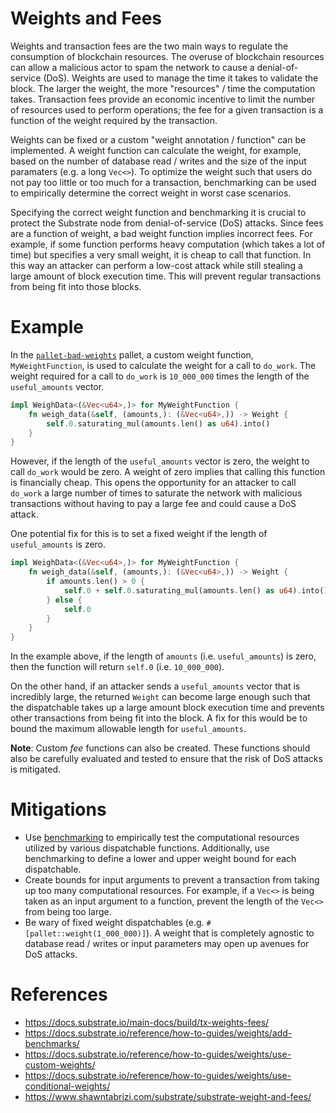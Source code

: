 # Weights and Fees

Weights and transaction fees are the two main ways to regulate the consumption of blockchain resources. The overuse of blockchain resources can allow a malicious actor to spam the network to cause a denial-of-service (DoS). Weights are used to manage the time it takes to validate the block. The larger the weight, the more "resources" / time the computation takes. Transaction fees provide an economic incentive to limit the number of resources used to perform operations; the fee for a given transaction is a function of the weight required by the transaction. 

Weights can be fixed or a custom "weight annotation / function" can be implemented. A weight function can calculate the weight, for example, based on the number of database read / writes and the size of the input paramaters (e.g. a long `Vec<>`). To optimize the weight such that users do not pay too little or too much for a transaction, benchmarking can be used to empirically determine the correct weight in worst case scenarios.

Specifying the correct weight function and benchmarking it is crucial to protect the Substrate node from denial-of-service (DoS) attacks. Since fees are a function of weight, a bad weight function implies incorrect fees. For example, if some function performs heavy computation (which takes a lot of time) but specifies a very small weight, it is cheap to call that function. In this way an attacker can perform a low-cost attack while still stealing a large amount of block execution time. This will prevent regular transactions from being fit into those blocks. 

# Example
In the [`pallet-bad-weights`](./pallet-bad-weights.rs) pallet, a custom weight function, `MyWeightFunction`, is used to calculate the weight for a call to `do_work`. The weight required for a call to `do_work` is `10_000_000` times the length of the `useful_amounts` vector. 

```rust
impl WeighData<(&Vec<u64>,)> for MyWeightFunction {
    fn weigh_data(&self, (amounts,): (&Vec<u64>,)) -> Weight {
        self.0.saturating_mul(amounts.len() as u64).into()
    }
}
```

However, if the length of the `useful_amounts` vector is zero, the weight to call `do_work` would be zero. A weight of zero implies that calling this function is financially cheap. This opens the opportunity for an attacker to call `do_work` a large number of times to saturate the network with malicious transactions without having to pay a large fee and could cause a DoS attack.

One potential fix for this is to set a fixed weight if the length of `useful_amounts` is zero.

```rust
impl WeighData<(&Vec<u64>,)> for MyWeightFunction {
    fn weigh_data(&self, (amounts,): (&Vec<u64>,)) -> Weight {
        if amounts.len() > 0 {
            self.0 + self.0.saturating_mul(amounts.len() as u64).into()
        } else {
            self.0
        }
    }
}
```

In the example above, if the length of `amounts` (i.e. `useful_amounts`) is zero, then the function will return `self.0` (i.e. `10_000_000`). 

On the other hand, if an attacker sends a `useful_amounts` vector that is incredibly large, the returned `Weight` can become large enough such that the dispatchable takes up a large amount block execution time and prevents other transactions from being fit into the block. A fix for this would be to bound the maximum allowable length for `useful_amounts`. 

**Note**: Custom _fee_ functions can also be created. These functions should also be carefully evaluated and tested to ensure that the risk of DoS attacks is mitigated.
# Mitigations
- Use [benchmarking](https://docs.substrate.io/main-docs/test/benchmark/) to empirically test the computational resources utilized by various dispatchable functions. Additionally, use benchmarking to define a lower and upper weight bound for each dispatchable. 
- Create bounds for input arguments to prevent a transaction from taking up too many computational resources. For example, if a `Vec<>` is being taken as an input argument to a function, prevent the length of the `Vec<>` from being too large.
- Be wary of fixed weight dispatchables (e.g. `#[pallet::weight(1_000_000)]`). A weight that is completely agnostic to database read / writes or input parameters may open up avenues for DoS attacks. 

# References
- https://docs.substrate.io/main-docs/build/tx-weights-fees/
- https://docs.substrate.io/reference/how-to-guides/weights/add-benchmarks/
- https://docs.substrate.io/reference/how-to-guides/weights/use-custom-weights/
- https://docs.substrate.io/reference/how-to-guides/weights/use-conditional-weights/
- https://www.shawntabrizi.com/substrate/substrate-weight-and-fees/
